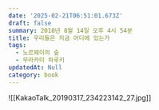 ```yaml
---
date: '2025-02-21T06:51:01.673Z'
draft: false
summary: 2018년 8월 14일 오후 4시 54분
title: 우리들은 지금 어디에 있는가
tags:
  - 노르웨이의 숲
  - 무라카미 하루키
updatedAt: Null
category: book
---
```


![[KakaoTalk_20190317_234223142_27.jpg]]
